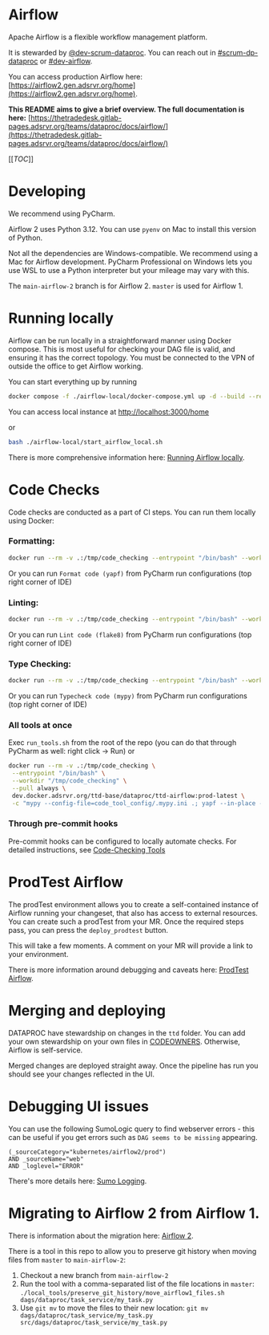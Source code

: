 # Airflow

Apache Airflow is a flexible workflow management platform.

It is stewarded by [@dev-scrum-dataproc](https://thetradedesk.slack.com/archives/C04668SRF6J). You can reach out in [#scrum-dp-dataproc](https://app.slack.com/client/ES0HQDK1D/C04668SRF6J) or [#dev-airflow](https://app.slack.com/client/ES0HQDK1D/CK2QM4EHH).

You can access production Airflow here: [https://airflow2.gen.adsrvr.org/home](https://airflow2.gen.adsrvr.org/home).

**This README aims to give a brief overview. The full documentation is here:** [https://thetradedesk.gitlab-pages.adsrvr.org/teams/dataproc/docs/airflow/](https://thetradedesk.gitlab-pages.adsrvr.org/teams/dataproc/docs/airflow/)

[[_TOC_]]

# Developing

We recommend using PyCharm. 

Airflow 2 uses Python 3.12. You can use `pyenv` on Mac to install this version of Python.

Not all the dependencies are Windows-compatible. We recommend using a Mac for Airflow development. PyCharm Professional on Windows lets you use WSL to use a Python interpreter but your mileage may vary with this.

The `main-airflow-2` branch is for Airflow 2. `master` is used for Airflow 1.

# Running locally

Airflow can be run locally in a straightforward manner using Docker compose. This is most useful for checking your DAG file is valid, and ensuring it has the correct topology. You must be connected to the VPN of outside the office to get Airflow working.

You can start everything up by running
```bash
docker compose -f ./airflow-local/docker-compose.yml up -d --build --remove-orphans
```
You can access local instance at [http://localhost:3000/home](http://localhost:3000/home)

or 
```bash
bash ./airflow-local/start_airflow_local.sh
```

There is more comprehensive information here: [Running Airflow locally](https://thetradedesk.gitlab-pages.adsrvr.org/teams/dataproc/docs/airflow/developing_and_testing/local_airflow/).

# Code Checks

Code checks are conducted as a part of CI steps.
You can run them locally using Docker:

### **Formatting**:

```bash
docker run --rm -v .:/tmp/code_checking --entrypoint "/bin/bash" --workdir "/tmp/code_checking" --pull always dev.docker.adsrvr.org/dataproc/ttd-airflow:prod-latest -c "yapf --in-place --recursive --parallel --style=code_tool_config/.style.yapf ."
```

Or you can run `Format code (yapf)` from PyCharm run configurations (top right corner of IDE)

### **Linting**:

```bash
docker run --rm -v .:/tmp/code_checking --entrypoint "/bin/bash" --workdir "/tmp/code_checking" --pull always dev.docker.adsrvr.org/dataproc/ttd-airflow:prod-latest -c "flake8 --append-config=code_tool_config/.flake8 ."
```
Or you can run `Lint code (flake8)` from PyCharm run configurations (top right corner of IDE)

### **Type Checking**:

```bash
docker run --rm -v .:/tmp/code_checking --entrypoint "/bin/bash" --workdir "/tmp/code_checking" --pull always dev.docker.adsrvr.org/dataproc/ttd-airflow:prod-latest -c "mypy --config-file=code_tool_config/.mypy.ini ."
```
Or you can run `Typecheck code (mypy)` from PyCharm run configurations (top right corner of IDE)

### All tools at once
Exec `run_tools.sh` from the root of the repo (you can do that through PyCharm as well: right click -> Run)
or
```bash
docker run --rm -v .:/tmp/code_checking \
 --entrypoint "/bin/bash" \
 --workdir "/tmp/code_checking" \
 --pull always \
 dev.docker.adsrvr.org/ttd-base/dataproc/ttd-airflow:prod-latest \
 -c "mypy --config-file=code_tool_config/.mypy.ini .; yapf --in-place --recursive --parallel --style=code_tool_config/.style.yapf .; flake8 --append-config=code_tool_config/.flake8 ."
```

### Through pre-commit hooks

Pre-commit hooks can be configured to locally automate checks.
For detailed instructions, see [Code-Checking Tools](https://thetradedesk.gitlab-pages.adsrvr.org/teams/dataproc/docs/airflow/developing_and_testing/code_checking/)

# ProdTest Airflow

The prodTest environment allows you to create a self-contained instance of Airflow running your changeset, that also has access to external resources.
You can create such a prodTest from your MR. Once the required steps pass, you can press the `deploy_prodtest` button.

This will take a few moments. A comment on your MR will provide a link to your environment. 

There is more information around debugging and caveats here: [ProdTest Airflow](https://thetradedesk.gitlab-pages.adsrvr.org/teams/dataproc/docs/airflow/developing_and_testing/prod_test/).

# Merging and deploying

DATAPROC have stewardship on changes in the `ttd` folder. You can add your own stewardship on your own files in [CODEOWNERS](CODEOWNERS). Otherwise, Airflow is self-service.

Merged changes are deployed straight away. Once the pipeline has run you should see your changes reflected in the UI.

# Debugging UI issues

You can use the following SumoLogic query to find webserver errors - this can be useful if you get errors such as `DAG seems to be missing` appearing.

```
(_sourceCategory="kubernetes/airflow2/prod")
AND _sourceName="web"
AND _loglevel="ERROR"
```

There's more details here: [Sumo Logging](https://thetradedesk.gitlab-pages.adsrvr.org/teams/dataproc/docs/airflow/developing_and_testing/sumo_logging/).

# Migrating to Airflow 2 from Airflow 1.

There is information about the migration here: [Airflow 2](https://thetradedesk.gitlab-pages.adsrvr.org/teams/dataproc/docs/airflow/airflow2_migration/introduction/).

There is a tool in this repo to allow you to preserve git history when moving files from `master` to `main-airflow-2`:

1. Checkout a new branch from `main-airflow-2`
2. Run the tool with a comma-separated list of the file locations in `master`: `./local_tools/preserve_git_history/move_airflow1_files.sh dags/dataproc/task_service/my_task.py`
3. Use `git mv` to move the files to their new location: `git mv dags/dataproc/task_service/my_task.py src/dags/dataproc/task_service/my_task.py`
